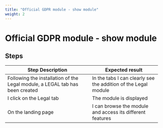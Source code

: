 ```yaml
---
title: "Official GDPR module - show module"
weight: 2
---
```


# Official GDPR module - show module
## Steps
| Step Description | Expected result |
| ----- | ----- |
| Following the installation of the Legal module, a LEGAL tab has been created | In the tabs I can clearly see the addition of the Legal module |
| I click on the Legal tab | The module is displayed |
| On the landing page | I can browse the module and access its different features |
